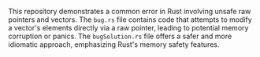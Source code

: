 This repository demonstrates a common error in Rust involving unsafe raw pointers and vectors.  The `bug.rs` file contains code that attempts to modify a vector's elements directly via a raw pointer, leading to potential memory corruption or panics. The `bugSolution.rs` file offers a safer and more idiomatic approach, emphasizing Rust's memory safety features.